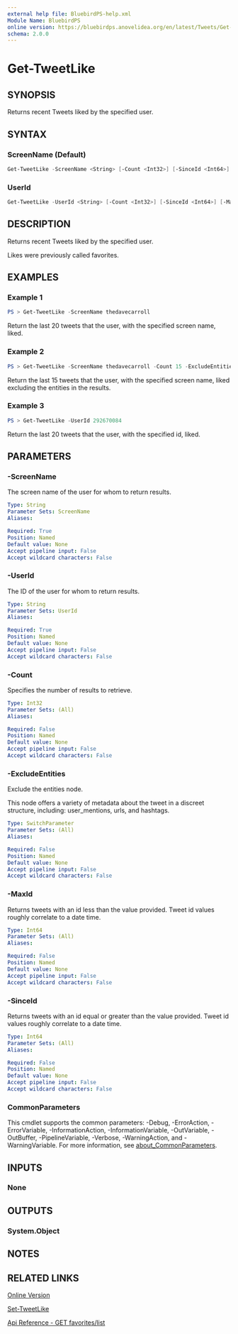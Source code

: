 ```yaml
---
external help file: BluebirdPS-help.xml
Module Name: BluebirdPS
online version: https://bluebirdps.anovelidea.org/en/latest/Tweets/Get-TweetLike
schema: 2.0.0
---
```


# Get-TweetLike

## SYNOPSIS

Returns recent Tweets liked by the specified user.

## SYNTAX

### ScreenName (Default)

```powershell
Get-TweetLike -ScreenName <String> [-Count <Int32>] [-SinceId <Int64>] [-MaxId <Int64>] [-ExcludeEntities] [<CommonParameters>]
```

### UserId

```powershell
Get-TweetLike -UserId <String> [-Count <Int32>] [-SinceId <Int64>] [-MaxId <Int64>] [-ExcludeEntities] [<CommonParameters>]
```

## DESCRIPTION

Returns recent Tweets liked by the specified user.

Likes were previously called favorites.

## EXAMPLES

### Example 1

```powershell
PS > Get-TweetLike -ScreenName thedavecarroll
```

Return the last 20 tweets that the user, with the specified screen name, liked.

### Example 2

```powershell
PS > Get-TweetLike -ScreenName thedavecarroll -Count 15 -ExcludeEntities
```

Return the last 15 tweets that the user, with the specified screen name, liked excluding the entities in the results.

### Example 3

```powershell
PS > Get-TweetLike -UserId 292670084
```

Return the last 20 tweets that the user, with the specified id, liked.

## PARAMETERS

### -ScreenName

The screen name of the user for whom to return results.

```yaml
Type: String
Parameter Sets: ScreenName
Aliases:

Required: True
Position: Named
Default value: None
Accept pipeline input: False
Accept wildcard characters: False
```

### -UserId

The ID of the user for whom to return results.

```yaml
Type: String
Parameter Sets: UserId
Aliases:

Required: True
Position: Named
Default value: None
Accept pipeline input: False
Accept wildcard characters: False
```

### -Count

Specifies the number of results to retrieve.

```yaml
Type: Int32
Parameter Sets: (All)
Aliases:

Required: False
Position: Named
Default value: None
Accept pipeline input: False
Accept wildcard characters: False
```

### -ExcludeEntities

Exclude the entities node.

This node offers a variety of metadata about the tweet in a discreet structure, including: user_mentions, urls, and hashtags.

```yaml
Type: SwitchParameter
Parameter Sets: (All)
Aliases:

Required: False
Position: Named
Default value: None
Accept pipeline input: False
Accept wildcard characters: False
```

### -MaxId

Returns tweets with an id less than the value provided. Tweet id values roughly correlate to a date time.

```yaml
Type: Int64
Parameter Sets: (All)
Aliases:

Required: False
Position: Named
Default value: None
Accept pipeline input: False
Accept wildcard characters: False
```

### -SinceId

Returns tweets with an id equal or greater than the value provided. Tweet id values roughly correlate to a date time.

```yaml
Type: Int64
Parameter Sets: (All)
Aliases:

Required: False
Position: Named
Default value: None
Accept pipeline input: False
Accept wildcard characters: False
```

### CommonParameters

This cmdlet supports the common parameters: -Debug, -ErrorAction, -ErrorVariable, -InformationAction, -InformationVariable, -OutVariable, -OutBuffer, -PipelineVariable, -Verbose, -WarningAction, and -WarningVariable. For more information, see [about_CommonParameters](http://go.microsoft.com/fwlink/?LinkID=113216).

## INPUTS

### None

## OUTPUTS

### System.Object

## NOTES

## RELATED LINKS

[Online Version](https://bluebirdps.anovelidea.org/en/latest/Tweets/Get-TweetLike)

[Set-TweetLike](https://bluebirdps.anovelidea.org/en/latest/Tweets/Set-TweetLike)

[Api Reference - GET favorites/list](https://developer.twitter.com/en/docs/twitter-api/v1/tweets/post-and-engage/api-reference/get-favorites-list)
